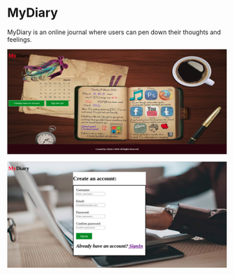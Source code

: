 # MyDiary
MyDiary is an online journal where users can pen down their thoughts and feelings.


![home page screenshot](home.png)


![Sign up page](signup.png)

